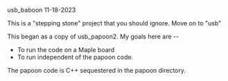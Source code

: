 usb_baboon    11-18-2023

This is a "stepping stone" project that
you should ignore.  Move on to "usb"

This began as a copy of usb_papoon2.
My goals here are --

* To run the code on a Maple board
* To run independent of the papoon code.

The papoon code is C++ sequestered in the papoon directory.
